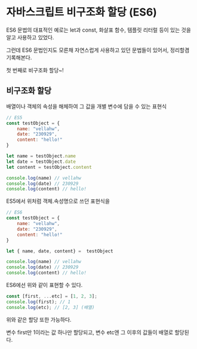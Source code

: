 # 자바스크립트 비구조화 할당 (ES6)

ES6 문법의 대표적인 예로는 let과 const, 화살표 함수, 템플릿 리터럴 등이 있는 것을 알고 사용하고 있었다.

그런데 ES6 문법인지도 모른채 자연스럽게 사용하고 있던 문법들이 있어서, 정리할겸 기록해본다.

첫 번째로 비구조화 할당~!

## 비구조화 할당

배열이나 객체의 속성을 해체하여 그 값을 개별 변수에 담을 수 있는 표현식

```jsx
// ES5
const testObject = {
    name: "vellahw",
    date: "230929",
    content: "hello!"
}

let name = testObject.name
let date = testObject.date
let content = testObject.content

console.log(name) // vellahw
console.log(date) // 230929
console.log(content) // hello!
```

ES5에서 위처럼 객체.속성명으로 쓰던 표현식을

```jsx
// ES6
const testObject = {
    name: "vellahw",
    date: "230929",
    content: "hello!"
}

let { name, date, content} =  testObject

console.log(name) // vellahw
console.log(date) // 230929
console.log(content) // hello!
```

ES6에선 위와 같이 표현할 수 있다.

```jsx
const [first, ...etc] = [1, 2, 3];
console.log(first); // 1
console.log(etc); // [2, 3] (배열)
```

위와 같은 할당 또한 가능하다.

변수 first만 1이라는 값 하나만 할당되고, 변수 etc엔 그 이후의 값들이 배열로 할당된다.